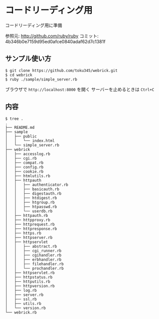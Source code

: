 コードリーディング用
=================
コードリーディング用に準備

参照元: http://github.com/ruby/ruby
コミット: 4b346b0e7159d95ed0afce0840adaf62d7c1381f

サンプル使い方
------------

```
$ git clone https://github.com/toku345/webrick.git
$ cd webrick
$ ruby ./sample/simple_server.rb
```

ブラウザで `http://localhost:8000` を開く
サーバーを止めるときは `Ctrl+C`

内容
----

```
$ tree .
.
├── README.md
├── sample
│   ├── public
│   │   └── index.html
│   └── simple_server.rb
├── webrick
│   ├── accesslog.rb
│   ├── cgi.rb
│   ├── compat.rb
│   ├── config.rb
│   ├── cookie.rb
│   ├── htmlutils.rb
│   ├── httpauth
│   │   ├── authenticator.rb
│   │   ├── basicauth.rb
│   │   ├── digestauth.rb
│   │   ├── htdigest.rb
│   │   ├── htgroup.rb
│   │   ├── htpasswd.rb
│   │   └── userdb.rb
│   ├── httpauth.rb
│   ├── httpproxy.rb
│   ├── httprequest.rb
│   ├── httpresponse.rb
│   ├── https.rb
│   ├── httpserver.rb
│   ├── httpservlet
│   │   ├── abstract.rb
│   │   ├── cgi_runner.rb
│   │   ├── cgihandler.rb
│   │   ├── erbhandler.rb
│   │   ├── filehandler.rb
│   │   └── prochandler.rb
│   ├── httpservlet.rb
│   ├── httpstatus.rb
│   ├── httputils.rb
│   ├── httpversion.rb
│   ├── log.rb
│   ├── server.rb
│   ├── ssl.rb
│   ├── utils.rb
│   └── version.rb
└── webrick.rb
```
